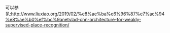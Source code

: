 可以参见:http://www.liuxiao.org/2019/02/%e8%ae%ba%e6%96%87%e7%ac%94%e8%ae%b0%ef%bc%9anetvlad-cnn-architecture-for-weakly-supervised-place-recognition/